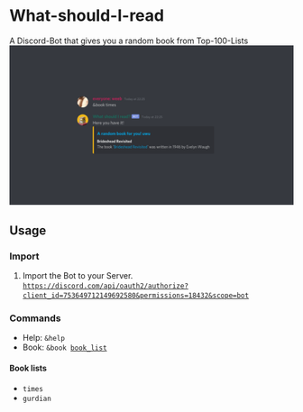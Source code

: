 # What-should-I-read
A Discord-Bot that gives you a random book from Top-100-Lists
![example_image](https://raw.githubusercontent.com/citharus/What-should-I-read/master/example.png)

## Usage
### Import
1. Import the Bot to your Server.  
    <code>https://discord.com/api/oauth2/authorize?client_id=753649712149692580&permissions=18432&scope=bot</code>

### Commands
* Help:
  <code>&help</code>
* Book:
  <code>&book [book_list](https://github.com/citharus/What-should-I-read/#book-lists)</code>

#### Book lists
* <code>times</code>
* <code>gurdian</code>
